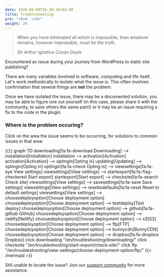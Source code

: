 ```yaml
---
date: 2016-04-09T16:50:16+02:00
title: Troubleshooting
pre: "<b>4. </b>"
weight: 20
---
```


> When you have eliminated all which is impossible, then whatever remains, however improbable, must be the truth.
>
>  <cite>Sir Arthur Ignatius Conan Doyle</cite>

Encountered an issue during your journey from WordPress to static site publishing?

There are many variables involved in software, computing and life itself. Let's work methodically to isolate what the issue is. This often involves confirmation that several things are **not** the problem. 

Once we have isolated the issue, there may be a documented solution, you may be able to figure one out yourself (in this case, please share it with the community, to save others the same pain!) or it may be an issue requiring a fix to the code in the plugin.

### Where is the problem occuring?

Click on the area the issue seems to be occurring, for solutions to common issues in that area:

{{<mermaid align="center">}}
graph TD
    downloading[fa:fa-download Downloading] --> installation[Installation] 
    installation --> activation[Activation] 
    activation[Activation] --> optingin[Opting in]
    updating[Updating] --> optingin[Opting in] 
    optingin[fa:fa-check Opting in] --> viewsettings[fa:fa-eye View settings]
    viewsettings[View settings] --> startexport[fa:fa-flag-checkered Start export]
    startexport[Start export] --> checksite[fa:fa-search Check site]
    viewsettings[View settings] --> savesettings[fa:fa-save Save settings]
    viewsettings[View settings] --> resettodefaults[fa:fa-reset Reset to default settings]
    viewsettings[View settings] --> choosedeployoption[Choose deployment option]
    choosedeployoption[Choose deployment option] --> testdeploy[Test deploy]
    choosedeployoption[Choose deployment option] --> github[fa:fa-github GitHub]
    choosedeployoption[Choose deployment option] --> netlify[Netlify]
    choosedeployoption[Choose deployment option] --> s3[S3]
    choosedeployoption[Choose deployment option] --> ftp[FTP]
    choosedeployoption[Choose deployment option] --> bunnycdn[BunnyCDN]
    choosedeployoption[Choose deployment option] --> dropbox[fa:fa-dropbox Dropbox]
    click downloading "/en/troubleshooting/downloading/"
    click checksite "/en/troubleshooting/start-export/check-site/"
    click ftp "/en/troubleshooting/view-settings/choose-deployment-option/ftp/"
{{< /mermaid >}}

Still unable to locate the issue? Join our [support community](https://wp2static.com/community/) for more assistance.
